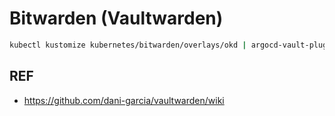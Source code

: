 # Bitwarden (Vaultwarden)

```bash
kubectl kustomize kubernetes/bitwarden/overlays/okd | argocd-vault-plugin generate - | kubectl apply -f -
```

## REF

- <https://github.com/dani-garcia/vaultwarden/wiki>
